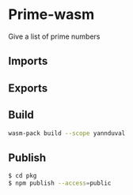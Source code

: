 # Prime-wasm

Give a list of prime numbers

## Imports

## Exports

## Build

```bash
wasm-pack build --scope yannduval
```

## Publish

```bash
$ cd pkg
$ npm publish --access=public
```